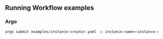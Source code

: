 ## Running Workflow examples

### Argo

```bash
argo submit examples/instance-creator.yaml -p instance-name=<instance-name> -p instance-namespace=<namespace>
```
